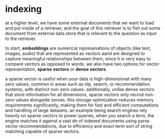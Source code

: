# indexing 

at a higher level, we have some external documents that we want to load and put inside of a retriever, and the goal of this retriever is to fish out some document from external data store that is relevant to the question as input to the retriever.

to start, **embeddings** are numerical represenations of objects (like text, images, audio) that are represented as vectors aand are designed to capture meaningful relationships between them, since it is very easy to compare vectors as opposed to words. we also have two options for vector representation, **sparse vectors** or **dense vectors**.

a sparse vector is useful when your data is high-dimensional with many zero values, common in areas such as nlp, search, or recommendation systems, with distinct non-zero values. additionally, unlike dense vectors that store information for all dimensions, sparse vectors only recrod non-zero values alongside zeroes. this storage optimization reduces memory requirements significantly, making them for fast and efficient computations and handling of large datasets. an example being search engines rely heavily on sparse vectors to power queries, when you search a term, the engine matches it against a vast dn of indexed documents using parse vector recommendations, due to efficiency and exact term sort of string matching capable of sparse vectors. 






